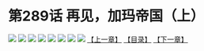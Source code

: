 # 第289话 再见，加玛帝国（上）
![](https://mhpic.xiaomingtaiji.net/comic/D/斗破苍穹拆分版/289话/1.jpg-zymk.middle.webp)
![](https://mhpic.xiaomingtaiji.net/comic/D/斗破苍穹拆分版/289话/2.jpg-zymk.middle.webp)
![](https://mhpic.xiaomingtaiji.net/comic/D/斗破苍穹拆分版/289话/3.jpg-zymk.middle.webp)
![](https://mhpic.xiaomingtaiji.net/comic/D/斗破苍穹拆分版/289话/4.jpg-zymk.middle.webp)
![](https://mhpic.xiaomingtaiji.net/comic/D/斗破苍穹拆分版/289话/5.jpg-zymk.middle.webp)
![](https://mhpic.xiaomingtaiji.net/comic/D/斗破苍穹拆分版/289话/6.jpg-zymk.middle.webp)
![](https://mhpic.xiaomingtaiji.net/comic/D/斗破苍穹拆分版/289话/7.jpg-zymk.middle.webp)
![](https://mhpic.xiaomingtaiji.net/comic/D/斗破苍穹拆分版/289话/8.jpg-zymk.middle.webp)
[【上一章】](./288.md)
[【目录】](./READMD.md)
[【下一章】](./290.md)
